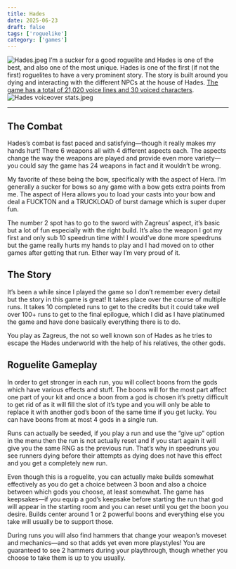 ```yaml
---
title: Hades
date: 2025-06-23
draft: false
tags: ['roguelike']
category: ['games']
---
```


![Hades.jpeg](/images/Hades.jpeg)
I’m a sucker for a good roguelite and Hades is one of the best, and also one of the most unique. Hades is one of the first (if not the first) roguelites to have a very prominent story. The story is built around you dying and interacting with the different NPCs at the house of Hades. [The game has a total of 21,020 voice lines and 30 voiced characters](https://x.com/SupergiantGames/status/1343986323007238144).![Hades voiceover stats.jpeg](/images/Hades_voiceover_stats.jpeg)
***

## The Combat
Hades’s combat is fast paced and satisfying—though it really makes my hands hurt! There 6 weapons all with 4 different aspects each. The aspects change the way the weapons are played and provide even more variety—you could say the game has 24 weapons in fact and it wouldn’t be wrong.

My favorite of these being the bow, specifically with the aspect of Hera. I’m generally a sucker for bows so any game with a bow gets extra points from me. The aspect of Hera allows you to load your casts into your bow and deal a FUCKTON and a TRUCKLOAD of burst damage which is super duper fun.

The number 2 spot has to go to the sword with Zagreus’ aspect, it’s basic but a lot of fun especially with the right build. It’s also the weapon I got my first and only sub 10 speedrun time with! I would’ve done more speedruns but the game really hurts my hands to play and I had moved on to other games after getting that run. Either way I’m very proud of it.

## The Story
It’s been a while since I played the game so I don’t remember every detail but the story in this game is great! It takes place over the course of multiple runs. It takes 10 completed runs to get to the credits but it could take well over 100+ runs to get to the final epilogue, which I did as I have platinumed the game and have done basically everything there is to do.

You play as Zagreus, the not so well known son of Hades as he tries to escape the Hades underworld with the help of his relatives, the other gods.

## Roguelite Gameplay
In order to get stronger in each run, you will collect boons from the gods which have various effects and stuff. The boons will for the most part affect one part of your kit and once a boon from a god is chosen it’s pretty difficult to get rid of as it will fill the slot of it’s type and you will only be able to replace it with another god’s boon of the same time if you get lucky. You can have boons from at most 4 gods in a single run.

Runs can actually be seeded, if you play a run and use the “give up” option in the menu then the run is not actually reset and if you start again it will give you the same RNG as the previous run. That’s why in speedruns you see runners dying before their attempts as dying does not have this effect and you get a completely new run.

Even though this is a roguelite, you can actually make builds somewhat effectively as you do get a choice between 3 boon and also a choice between which gods you choose, at least somewhat. The game has keepsakes—if you equip a god’s keepsake before starting the run that god will appear in the starting room and you can reset until you get the boon you desire. Builds center around 1 or 2 powerful boons and everything else you take will usually be to support those.

During runs you will also find hammers that change your weapon’s moveset and mechanics—and so that adds yet even more playstyles! You are guaranteed to see 2 hammers during your playthrough, though whether you choose to take them is up to you usually.

